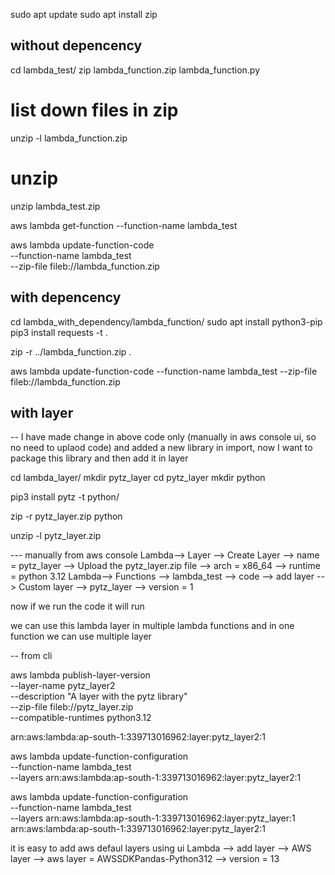 sudo apt update
sudo apt install zip

## without depencency 
cd lambda_test/
zip lambda_function.zip lambda_function.py

# list down files in zip
unzip -l lambda_function.zip

# unzip
unzip lambda_test.zip

aws lambda get-function --function-name lambda_test

aws lambda update-function-code \
    --function-name lambda_test \
    --zip-file fileb://lambda_function.zip

## with depencency 
cd lambda_with_dependency/lambda_function/
sudo apt install python3-pip
pip3 install requests -t .

zip -r ../lambda_function.zip .

aws lambda update-function-code --function-name lambda_test --zip-file fileb://lambda_function.zip


## with layer
-- I have made change in above code only (manually in aws console ui, so no need to uplaod code) and added a new library in import, now I want to package this library and then add it in layer

cd lambda_layer/
mkdir pytz_layer
cd pytz_layer
mkdir python

pip3 install pytz -t python/

zip -r pytz_layer.zip python

unzip -l pytz_layer.zip

--- manually from aws console
Lambda--> Layer -->  Create Layer --> name = pytz_layer --> Upload the pytz_layer.zip file --> arch = x86_64 --> runtime = python 3.12 
Lambda--> Functions --> lambda_test --> code --> add layer --> Custom layer --> pytz_layer --> version = 1 

now if we run the code it will run

we can use this lambda layer in multiple lambda functions 
and in one function we can use multiple layer 



-- from cli 

aws lambda publish-layer-version \
    --layer-name pytz_layer2 \
    --description "A layer with the pytz library" \
    --zip-file fileb://pytz_layer.zip \
    --compatible-runtimes python3.12

arn:aws:lambda:ap-south-1:339713016962:layer:pytz_layer2:1

aws lambda update-function-configuration \
    --function-name lambda_test \
    --layers arn:aws:lambda:ap-south-1:339713016962:layer:pytz_layer2:1

aws lambda update-function-configuration \
    --function-name lambda_test \
    --layers arn:aws:lambda:ap-south-1:339713016962:layer:pytz_layer:1 \
    arn:aws:lambda:ap-south-1:339713016962:layer:pytz_layer2:1    


it is easy to add aws defaul layers using ui
Lambda --> add layer --> AWS layer --> aws layer = AWSSDKPandas-Python312 --> version = 13